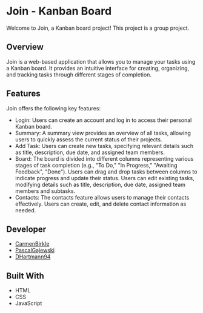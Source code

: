# Join - Kanban Board
Welcome to Join, a Kanban board project! This project is a group project.  

## Overview
Join is a web-based application that allows you to manage your tasks using a Kanban board. It provides an intuitive interface for creating, organizing, and tracking tasks through different stages of completion.  

## Features
Join offers the following key features:  

- Login: Users can create an account and log in to access their personal Kanban board.  
- Summary: A summary view provides an overview of all tasks, allowing users to quickly assess the current status of their projects.  
- Add Task: Users can create new tasks, specifying relevant details such as title, description, due date, and assigned team members.  
- Board: The board is divided into different columns representing various stages of task completion (e.g., "To Do," "In Progress," "Awaiting Feedback", "Done"). Users can drag and drop tasks between columns to indicate progress and update their status.  Users can edit existing tasks, modifying details such as title, description, due date, assigned team members and subtasks.  
- Contacts: The contacts feature allows users to manage their contacts effectively. Users can create, edit, and delete contact information as needed.  

## Developer
- [CarmenBirkle](https://github.com/CarmenBirkle)
- [PascalGajewski](https://github.com/PascalGajewski)
- [DHartmann94](https://github.com/DHartmann94)

## Built With  
- HTML
- CSS
- JavaScript
